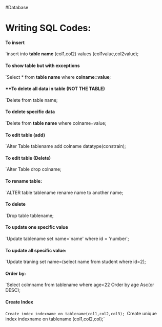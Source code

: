 #Database
# Writing SQL Codes:
#### **To insert**
`insert into **table name** (col1,col2) values (col1value,col2value);

#### **To show table but with exceptions**
`Select * from **table name** where **colname=value**; 

#### **To delete all data in table **(NOT THE TABLE)**
`Delete from table name;

#### **To delete specific data**
`Delete from **table name** where colname=value;

#### **To edit table (add)**
`Alter Table tablename add colname datatype(constrain);

#### To edit table **(Delete)**
`Alter Table drop colname;

#### To rename table:
`ALTER table tablename rename name to another name;

#### To delete
`Drop table tablename;

#### To update one specific value
`Update tablename set name='name' where id = 'number';

#### To update all specific value: 
`Update traning set name=(select name from student where id=2);

#### Order by:
`Select colmname from tablename where age<22 Order by age Asc(or DESC);

#### Create Index
`Create index indexname on tablename(col1,col2,col3);
`Create unique index indexname on tablename (col1,col2,col);`